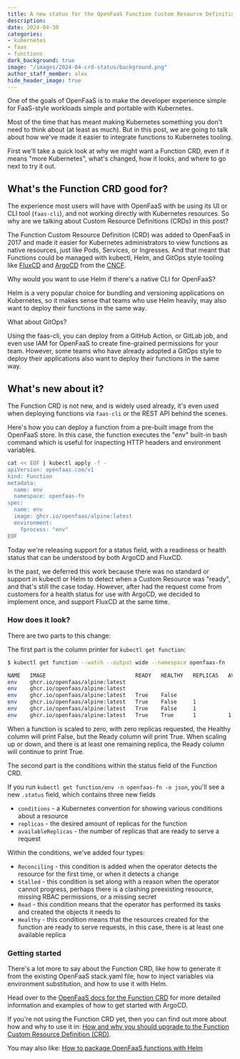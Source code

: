 ```yaml
---
title: A new status for the OpenFaaS Function Custom Resource Definition (CRD)
description: 
date: 2024-04-30
categories:
- kubernetes
- faas
- functions
dark_background: true
image: "/images/2024-04-crd-status/background.png"
author_staff_member: alex
hide_header_image: true
---
```


One of the goals of OpenFaaS is to make the developer experience simple for FaaS-style workloads simple and portable with Kubernetes.

Most of the time that has meant making Kubernetes something you don't need to think about (at least as much). But in this post, we are going to talk about how we've made it easier to integrate functions to Kubernetes tooling.

First we'll take a quick look at why we might want a Function CRD, even if it means "more Kubernetes", what's changed, how it looks, and where to go next to try it out.

## What's the Function CRD good for?

The experience most users will have with OpenFaaS with be using its UI or CLI tool (`faas-cli`), and not working directly with Kubernetes resources. So why are we talking about Custom Resource Definitions (CRDs) in this post?

The Function Custom Resource Definition (CRD) was added to OpenFaaS in 2017 and made it easier for Kubernetes administrators to view functions as native resources, just like Pods, Services, or Ingresses. And that meant that Functions could be managed with kubectl, Helm, and GitOps style tooling like [FluxCD](https://fluxcd.io) and [ArgoCD](https://argo-cd.readthedocs.io/en/stable/) from the [CNCF](https://cncf.io).

Why would you want to use Helm if there's a native CLI for OpenFaaS?

Helm is a very popular choice for bundling and versioning applications on Kubernetes, so it makes sense that teams who use Helm heavily, may also want to deploy their functions in the same way.

What about GitOps?

Using the faas-cli, you can deploy from a GitHub Action, or GitLab job, and even use IAM for OpenFaaS to create fine-grained permissions for your team. However, some teams who have already adopted a GitOps style to deploy their applications also want to deploy their functions in the same way.

## What's new about it?

The Function CRD is not new, and is widely used already, it's even used when deploying functions via `faas-cli` or the REST API behind the scenes.

Here's how you can deploy a function from a pre-built image from the OpenFaaS store. In this case, the function executes the "env" built-in bash command which is useful for inspecting HTTP headers and environment variables.

```bash
cat << EOF | kubectl apply -f -
apiVersion: openfaas.com/v1
kind: Function
metadata:
  name: env
  namespace: openfaas-fn
spec:
  name: env
  image: ghcr.io/openfaas/alpine:latest
  environment:
    fprocess: "env"
EOF
```

Today we're releasing support for a status field, with a readiness or health status that can be understood by both ArgoCD and FluxCD.

In the past, we deferred this work because there was no standard or support in kubectl or Helm to detect when a Custom Resource was "ready", and that's still the case today. However, after had the request come from customers for a health status for use with ArgoCD, we decided to implement once, and support FluxCD at the same time.

### How does it look?

There are two parts to this change:

The first part is the column printer for `kubectl get function`:

```bash
$ kubectl get function --watch --output wide --namespace openfaas-fn

NAME   IMAGE                            READY   HEALTHY   REPLICAS   AVAILABLE
env    ghcr.io/openfaas/alpine:latest                                
env    ghcr.io/openfaas/alpine:latest                                
env    ghcr.io/openfaas/alpine:latest   True    False                
env    ghcr.io/openfaas/alpine:latest   True    False     1          
env    ghcr.io/openfaas/alpine:latest   True    False     1          
env    ghcr.io/openfaas/alpine:latest   True    True      1          1
```

When a function is scaled to zero, with zero replicas requested, the Healthy column will print False, but the Ready column will print True. When scaling up or down, and there is at least one remaining replica, the Ready column will continue to print True.

The second part is the conditions within the status field of the Function CRD.

If you run `kubectl get function/env -n openfaas-fn -o json`, you'll see a new `.status` field, which contains three new fields

* `conditions` - a Kubernetes convention for showing various conditions about a resource
* `replicas` - the desired amount of replicas for the function
* `availableReplicas` - the number of replicas that are ready to serve a request

Within the conditions, we've added four types:

* `Reconciling` - this condition is added when the operator detects the resource for the first time, or when it detects a change
* `Stalled` - this condition is set along with a reason when the operator cannot progress, perhaps there is a clashing preexisting resource, missing RBAC permissions, or a missing secret
* `Read` - this condition means that the operator has performed its tasks and created the objects it needs to
* `Healthy` - this condition means that the resources created for the function are ready to serve requests, in this case, there is at least one available replica

### Getting started

There's a lot more to say about the Function CRD, like how to generate it from the existing OpenFaaS stack.yaml file, how to inject variables via environment substitution, and how to use it with Helm.

Head over to the [OpenFaaS docs for the Function CRD](https://docs.openfaas.com/openfaas-pro/function-crd/) for more detailed information and examples of how to get started with ArgoCD.

If you're not using the Function CRD yet, then you can find out more about how and why to use it in: [How and why you should upgrade to the Function Custom Resource Definition (CRD)](https://www.openfaas.com/blog/upgrade-to-the-function-crd/).

You may also like: [How to package OpenFaaS functions with Helm](https://www.openfaas.com/blog/howto-package-functions-with-helm/)

